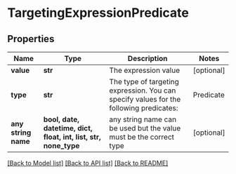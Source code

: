 # TargetingExpressionPredicate


## Properties
Name | Type | Description | Notes
------------ | ------------- | ------------- | -------------
**value** | **str** | The expression value | [optional] 
**type** | **str** | The type of targeting expression. You can specify values for the following predicates: | Predicate | Description | | --- | --- | | &#x60;queryBroadMatches&#x60; |  | &#x60;asinCategorySameAs&#x60; | Negatively Target the same category as the category expressed. | | &#x60;asinBrandSameAs&#x60; | Target the brand that is the same as the brand expressed. | | &#x60;asinPriceLessThan&#x60; | Target a price that is less than the price expressed. | | &#x60;asinPriceBetween&#x60; | Target a price that is between the prices expressed. | | &#x60;asinPriceGreaterThan&#x60; | Target a price that is greater than the price expressed. | | &#x60;asinReviewRatingLessThan&#x60; | Target a review rating less than the review rating that is expressed. | | &#x60;asinReviewRatingBetween&#x60; | Target a review rating that is between the review ratings expressed. | | &#x60;asinReviewRatingGreaterThan&#x60; | Target a review rating that is greater than the review rating expressed. | | &#x60;asinSameAs&#x60; | Target an ASIN that is the same as the ASIN expressed. | | &#x60;asinIsPrimeShippingEligible&#x60; | Target products that are Prime Shipping Eligible. This refinement can be applied at a category or brand level only. | | &#x60;asinAgeRangeSameAs&#x60; | Target an age range that is in the expressed range. This refinement can be applied for toys and games categories only. | | &#x60;asinGenreSameAs&#x60; | Target products related to the expressed genre. This refinement can be applied for Books and eBooks categories only.   | | [optional] 
**any string name** | **bool, date, datetime, dict, float, int, list, str, none_type** | any string name can be used but the value must be the correct type | [optional]

[[Back to Model list]](../README.md#documentation-for-models) [[Back to API list]](../README.md#documentation-for-api-endpoints) [[Back to README]](../README.md)


